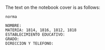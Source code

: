 The text on the notebook cover is as follows:

```
norma

NOMBRE:
MATERIA: 1814, 1816, 1812, 1818
ESTABLECIMIENTO EDUCATIVO:
GRADO:
DIRECCION Y TELEFONO:
```